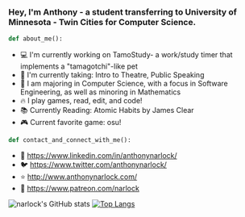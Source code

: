 ### Hey, I'm Anthony - a student transferring to University of Minnesota - Twin Cities for Computer Science.

```python
def about_me():
```
- 💻 I'm currently working on TamoStudy- a work/study timer that implements a "tamagotchi"-like pet
- 📓 I'm currently taking: Intro to Theatre, Public Speaking
- 🏫 I am majoring in Computer Science, with a focus in Software Engineering, as well as minoring in Mathematics
- 🔥 I play games, read, edit, and code!
- 📚 Currently Reading: Atomic Habits by James Clear
- 🎮 Current favorite game: osu!

```python
def contact_and_connect_with_me():
```
- 📲 https://www.linkedin.com/in/anthonynarlock/
- 🐦 https://www.twitter.com/anthonynarlock/
- ⭐️ http://www.anthonynarlock.com/
- 🚀 https://www.patreon.com/narlock


![narlock's GitHub stats](https://github-readme-stats.vercel.app/api?username=narlock&show_icons=true)
[![Top Langs](https://github-readme-stats.vercel.app/api/top-langs/?username=narlock&layout=compact)](https://github.com/narlock/github-readme-stats)

<!--
**anthonynarlock/anthonynarlock** is a ✨ _special_ ✨ repository because its `README.md` (this file) appears on your GitHub profile.

Here are some ideas to get you started:

- 🔭 I’m currently working on ...
- 🌱 I’m currently learning ...
- 👯 I’m looking to collaborate on ...
- 🤔 I’m looking for help with ...
- 💬 Ask me about ...
- 📫 How to reach me: ...
- 😄 Pronouns: ...
- ⚡ Fun fact: ...
-->
